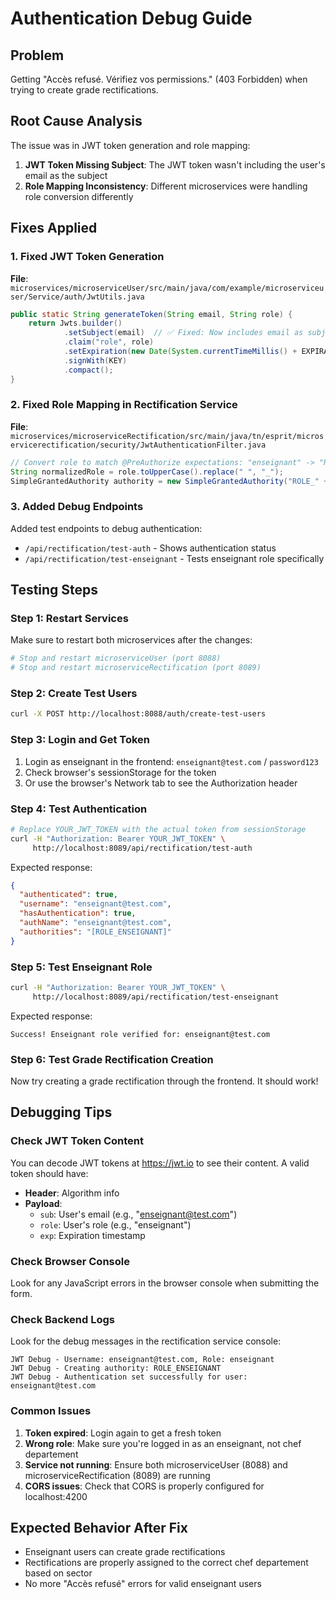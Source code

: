# Authentication Debug Guide

## Problem
Getting "Accès refusé. Vérifiez vos permissions." (403 Forbidden) when trying to create grade rectifications.

## Root Cause Analysis
The issue was in JWT token generation and role mapping:

1. **JWT Token Missing Subject**: The JWT token wasn't including the user's email as the subject
2. **Role Mapping Inconsistency**: Different microservices were handling role conversion differently

## Fixes Applied

### 1. Fixed JWT Token Generation
**File**: `microservices/microserviceUser/src/main/java/com/example/microserviceuser/Service/auth/JwtUtils.java`

```java
public static String generateToken(String email, String role) {
    return Jwts.builder()
            .setSubject(email)  // ✅ Fixed: Now includes email as subject
            .claim("role", role)
            .setExpiration(new Date(System.currentTimeMillis() + EXPIRATION_TIME))
            .signWith(KEY)
            .compact();
}
```

### 2. Fixed Role Mapping in Rectification Service
**File**: `microservices/microserviceRectification/src/main/java/tn/esprit/microservicerectification/security/JwtAuthenticationFilter.java`

```java
// Convert role to match @PreAuthorize expectations: "enseignant" -> "ROLE_ENSEIGNANT"
String normalizedRole = role.toUpperCase().replace(" ", "_");
SimpleGrantedAuthority authority = new SimpleGrantedAuthority("ROLE_" + normalizedRole);
```

### 3. Added Debug Endpoints
Added test endpoints to debug authentication:
- `/api/rectification/test-auth` - Shows authentication status
- `/api/rectification/test-enseignant` - Tests enseignant role specifically

## Testing Steps

### Step 1: Restart Services
Make sure to restart both microservices after the changes:
```bash
# Stop and restart microserviceUser (port 8088)
# Stop and restart microserviceRectification (port 8089)
```

### Step 2: Create Test Users
```bash
curl -X POST http://localhost:8088/auth/create-test-users
```

### Step 3: Login and Get Token
1. Login as enseignant in the frontend: `enseignant@test.com` / `password123`
2. Check browser's sessionStorage for the token
3. Or use the browser's Network tab to see the Authorization header

### Step 4: Test Authentication
```bash
# Replace YOUR_JWT_TOKEN with the actual token from sessionStorage
curl -H "Authorization: Bearer YOUR_JWT_TOKEN" \
     http://localhost:8089/api/rectification/test-auth
```

Expected response:
```json
{
  "authenticated": true,
  "username": "enseignant@test.com",
  "hasAuthentication": true,
  "authName": "enseignant@test.com",
  "authorities": "[ROLE_ENSEIGNANT]"
}
```

### Step 5: Test Enseignant Role
```bash
curl -H "Authorization: Bearer YOUR_JWT_TOKEN" \
     http://localhost:8089/api/rectification/test-enseignant
```

Expected response:
```
Success! Enseignant role verified for: enseignant@test.com
```

### Step 6: Test Grade Rectification Creation
Now try creating a grade rectification through the frontend. It should work!

## Debugging Tips

### Check JWT Token Content
You can decode JWT tokens at https://jwt.io to see their content. A valid token should have:
- **Header**: Algorithm info
- **Payload**: 
  - `sub`: User's email (e.g., "enseignant@test.com")
  - `role`: User's role (e.g., "enseignant")
  - `exp`: Expiration timestamp

### Check Browser Console
Look for any JavaScript errors in the browser console when submitting the form.

### Check Backend Logs
Look for the debug messages in the rectification service console:
```
JWT Debug - Username: enseignant@test.com, Role: enseignant
JWT Debug - Creating authority: ROLE_ENSEIGNANT
JWT Debug - Authentication set successfully for user: enseignant@test.com
```

### Common Issues
1. **Token expired**: Login again to get a fresh token
2. **Wrong role**: Make sure you're logged in as an enseignant, not chef departement
3. **Service not running**: Ensure both microserviceUser (8088) and microserviceRectification (8089) are running
4. **CORS issues**: Check that CORS is properly configured for localhost:4200

## Expected Behavior After Fix
- Enseignant users can create grade rectifications
- Rectifications are properly assigned to the correct chef departement based on sector
- No more "Accès refusé" errors for valid enseignant users
